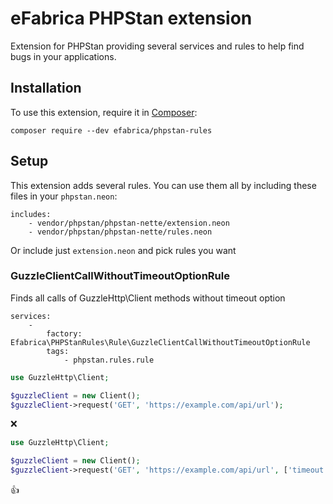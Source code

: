 # eFabrica PHPStan extension
Extension for PHPStan providing several services and rules to help find bugs in your applications.

## Installation

To use this extension, require it in [Composer](https://getcomposer.org/):

```
composer require --dev efabrica/phpstan-rules
```

## Setup

This extension adds several rules. You can use them all by including these files in your `phpstan.neon`:
```neon
includes:
    - vendor/phpstan/phpstan-nette/extension.neon
    - vendor/phpstan/phpstan-nette/rules.neon
```

Or include just `extension.neon` and pick rules you want

### GuzzleClientCallWithoutTimeoutOptionRule
Finds all calls of GuzzleHttp\Client methods without timeout option
```neon
services:
    -
        factory: Efabrica\PHPStanRules\Rule\GuzzleClientCallWithoutTimeoutOptionRule
        tags:
            - phpstan.rules.rule
```

```php
use GuzzleHttp\Client;

$guzzleClient = new Client();
$guzzleClient->request('GET', 'https://example.com/api/url');
```
:x:

```php
use GuzzleHttp\Client;

$guzzleClient = new Client();
$guzzleClient->request('GET', 'https://example.com/api/url', ['timeout' => 3]);
```
:+1:
